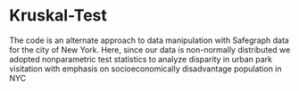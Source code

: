 # Kruskal-Test
The code is an alternate approach to data manipulation with Safegraph data for the city of New York. Here, since our data is non-normally distributed we adopted nonparametric test statistics to analyze disparity in urban park visitation with emphasis on socioeconomically disadvantage population in NYC
